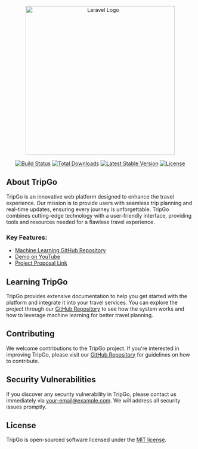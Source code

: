 <p align="center"><a href="https://laravel.com" target="_blank"><img src="https://raw.githubusercontent.com/laravel/art/master/logo-lockup/5%20SVG/2%20CMYK/1%20Full%20Color/laravel-logolockup-cmyk-red.svg" width="400" alt="Laravel Logo"></a></p>

<p align="center">
<a href="https://github.com/laravel/framework/actions"><img src="https://github.com/laravel/framework/workflows/tests/badge.svg" alt="Build Status"></a>
<a href="https://packagist.org/packages/laravel/framework"><img src="https://img.shields.io/packagist/dt/laravel/framework" alt="Total Downloads"></a>
<a href="https://packagist.org/packages/laravel/framework"><img src="https://img.shields.io/packagist/v/laravel/framework" alt="Latest Stable Version"></a>
<a href="https://packagist.org/packages/laravel/framework"><img src="https://img.shields.io/packagist/l/laravel/framework" alt="License"></a>
</p>

## About TripGo

TripGo is an innovative web platform designed to enhance the travel experience. Our mission is to provide users with seamless trip planning and real-time updates, ensuring every journey is unforgettable. TripGo combines cutting-edge technology with a user-friendly interface, providing tools and resources needed for a flawless travel experience.

### Key Features:
- [Machine Learning GitHub Repository](https://github.com/AnasKhalif/ML-TripGo)
- [Demo on YouTube](https://youtu.be/B_89GZa1BLM)
- [Project Proposal Link](https://drive.google.com/file/d/1k0QTGWXVz5efAE3m2QI0w9dyVO7ozHT8/view?usp=drive_link)

## Learning TripGo

TripGo provides extensive documentation to help you get started with the platform and integrate it into your travel services. You can explore the project through our [GitHub Repository](https://github.com/your-repository-link) to see how the system works and how to leverage machine learning for better travel planning.

## Contributing

We welcome contributions to the TripGo project. If you're interested in improving TripGo, please visit our [GitHub Repository](https://github.com/your-repository-link) for guidelines on how to contribute.

## Security Vulnerabilities

If you discover any security vulnerability in TripGo, please contact us immediately via [your-email@example.com](mailto:your-email@example.com). We will address all security issues promptly.

## License

TripGo is open-sourced software licensed under the [MIT license](https://opensource.org/licenses/MIT).
